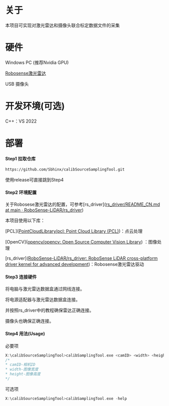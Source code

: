 # 关于

本项目可实现对激光雷达和摄像头联合标定数据文件的采集

# 硬件

Windows PC (推荐Nvidia GPU)  

[Robosense激光雷达](https://www.robosense.cn/rslidar/RS-Helios)

USB 摄像头

# 开发环境(可选)

C++：VS 2022

# 部署

#### Step1  拉取仓库 

~~~cmd
https://github.com/Sbhinx/calibSourceSamplingTool.git
~~~

使用release可直接跳到Step4

#### Step2  环境配置   

关于Robosese激光雷达的配置，可参考[rs_driver]([rs_driver/README_CN.md at main · RoboSense-LiDAR/rs_driver](https://github.com/RoboSense-LiDAR/rs_driver/blob/main/README_CN.md))

本项目使用以下库：

[PCL]([PointCloudLibrary/pcl: Point Cloud Library (PCL)](https://github.com/PointCloudLibrary/pcl))：点云处理

[OpenCV]([opencv/opencv: Open Source Computer Vision Library](https://github.com/opencv/opencv)) ：图像处理

[rs_driver]([RoboSense-LiDAR/rs_driver: RoboSense LiDAR cross-platform driver kernel for advanced development](https://github.com/RoboSense-LiDAR/rs_driver))：Robosense激光雷达驱动

#### Step3  连接硬件

将电脑与激光雷达数据盒通过网线连接。 

将电源适配器与激光雷达数据盒连接。

并按照rs_driver中的教程确保雷达正确连接。

摄像头也确保正确连接。

#### Step4 用法(Usage)  

必要项

~~~c++
X:\calibSourceSamplingTool>calibSamplingTool.exe <camID> <width> <height>
/*
* camID-相机ID
* width-图像宽度
* height-图像高度
*/
~~~

可选项

~~~C++
X:\calibSourceSamplingTool>calibSamplingTool.exe -help
~~~
